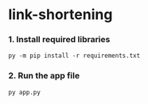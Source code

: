 # link-shortening

### 1. Install required libraries
    py -m pip install -r requirements.txt
### 2. Run the app file
    py app.py